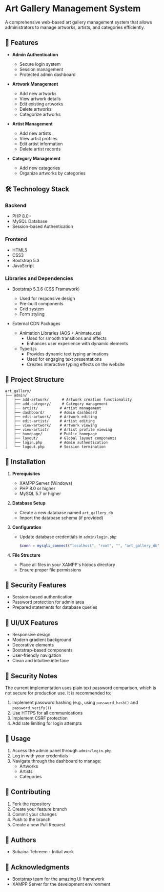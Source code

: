 # Art Gallery Management System

A comprehensive web-based art gallery management system that allows administrators to manage artworks, artists, and categories efficiently.

## 🚀 Features

- **Admin Authentication**
  - Secure login system
  - Session management
  - Protected admin dashboard

- **Artwork Management**
  - Add new artworks
  - View artwork details
  - Edit existing artworks
  - Delete artworks
  - Categorize artworks

- **Artist Management**
  - Add new artists
  - View artist profiles
  - Edit artist information
  - Delete artist records

- **Category Management**
  - Add new categories
  - Organize artworks by categories

## 🛠️ Technology Stack

### Backend
- PHP 8.0+
- MySQL Database
- Session-based Authentication

### Frontend
- HTML5
- CSS3
- Bootstrap 5.3
- JavaScript

### Libraries and Dependencies
- Bootstrap 5.3.6 (CSS Framework)
  - Used for responsive design
  - Pre-built components
  - Grid system
  - Form styling

- External CDN Packages
  - Animation Libraries (AOS + Animate.css)
    - Used for smooth transitions and effects
    - Enhances user experience with dynamic elements
  - Typeit.js
    - Provides dynamic text typing animations
    - Used for engaging text presentations
    - Creates interactive typing effects on the website

## 📁 Project Structure

```
art_gallery/
├── admin/
│   ├── add-artwork/      # Artwork creation functionality
│   ├── add-category/     # Category management
│   ├── artist/          # Artist management
│   ├── dashboard/       # Admin dashboard
│   ├── edit-artwork/    # Artwork editing
│   ├── edit-artist/     # Artist editing
│   ├── view-artwork/    # Artwork viewing
│   ├── view-artist/     # Artist profile viewing
│   ├── homepage/        # Public homepage
│   ├── layout/          # Global layout components
│   ├── login.php        # Admin authentication
│   └── logout.php       # Session termination
```

## 🔧 Installation

1. **Prerequisites**
   - XAMPP Server (Windows)
   - PHP 8.0 or higher
   - MySQL 5.7 or higher

2. **Database Setup**
   - Create a new database named `art_gallery_db`
   - Import the database schema (if provided)

3. **Configuration**
   - Update database credentials in `admin/login.php`:
     ```php
     $conn = mysqli_connect("localhost", "root", "", "art_gallery_db");
     ```

4. **File Structure**
   - Place all files in your XAMPP's htdocs directory
   - Ensure proper file permissions

## 🔐 Security Features

- Session-based authentication
- Password protection for admin area
- Prepared statements for database queries

## 🎨 UI/UX Features

- Responsive design
- Modern gradient background
- Decorative elements
- Bootstrap-based components
- User-friendly navigation
- Clean and intuitive interface

## 🚨 Security Notes

The current implementation uses plain text password comparison, which is not secure for production use. It is recommended to:

1. Implement password hashing (e.g., using `password_hash()` and `password_verify()`)
2. Use HTTPS for all communications
3. Implement CSRF protection
4. Add rate limiting for login attempts

## 📝 Usage

1. Access the admin panel through `admin/login.php`
2. Log in with your credentials
3. Navigate through the dashboard to manage:
   - Artworks
   - Artists
   - Categories

## 🤝 Contributing

1. Fork the repository
2. Create your feature branch
3. Commit your changes
4. Push to the branch
5. Create a new Pull Request


## 👥 Authors

- Subaina Tehreem - Initial work

## 🙏 Acknowledgments

- Bootstrap team for the amazing UI framework
- XAMPP Server for the development environment 
